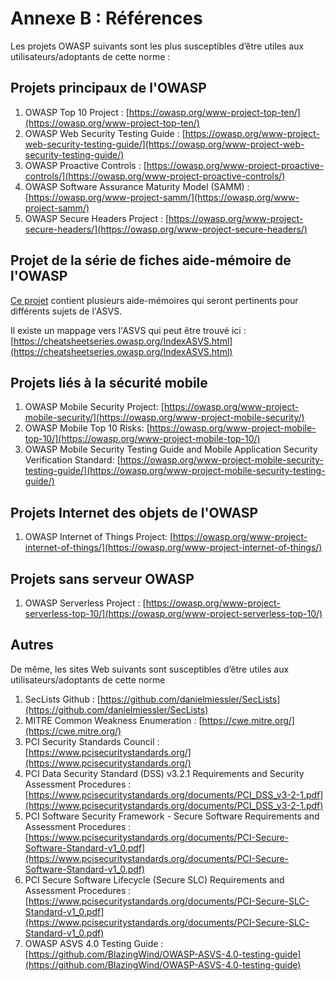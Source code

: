 # Annexe B : Références

Les projets OWASP suivants sont les plus susceptibles d’être utiles aux utilisateurs/adoptants de cette norme :

## Projets principaux de l'OWASP

1. OWASP Top 10 Project : [https://owasp.org/www-project-top-ten/](https://owasp.org/www-project-top-ten/)
2. OWASP Web Security Testing Guide : [https://owasp.org/www-project-web-security-testing-guide/](https://owasp.org/www-project-web-security-testing-guide/)
3. OWASP Proactive Controls : [https://owasp.org/www-project-proactive-controls/](https://owasp.org/www-project-proactive-controls/)
4. OWASP Software Assurance Maturity Model (SAMM) : [https://owasp.org/www-project-samm/](https://owasp.org/www-project-samm/)
5. OWASP Secure Headers Project : [https://owasp.org/www-project-secure-headers/](https://owasp.org/www-project-secure-headers/)

## Projet de la série de fiches aide-mémoire de l'OWASP

[Ce projet](https://owasp.org/www-project-cheat-sheets/) contient plusieurs aide-mémoires qui seront pertinents pour différents sujets de l'ASVS.

Il existe un mappage vers l'ASVS qui peut être trouvé ici : [https://cheatsheetseries.owasp.org/IndexASVS.html](https://cheatsheetseries.owasp.org/IndexASVS.html)

## Projets liés à la sécurité mobile

1. OWASP Mobile Security Project: [https://owasp.org/www-project-mobile-security/](https://owasp.org/www-project-mobile-security/)
2. OWASP Mobile Top 10 Risks: [https://owasp.org/www-project-mobile-top-10/](https://owasp.org/www-project-mobile-top-10/)
3. OWASP Mobile Security Testing Guide and Mobile Application Security Verification Standard: [https://owasp.org/www-project-mobile-security-testing-guide/](https://owasp.org/www-project-mobile-security-testing-guide/)

## Projets Internet des objets de l'OWASP

1. OWASP Internet of Things Project: [https://owasp.org/www-project-internet-of-things/](https://owasp.org/www-project-internet-of-things/)

## Projets sans serveur OWASP

1. OWASP Serverless Project : [https://owasp.org/www-project-serverless-top-10/](https://owasp.org/www-project-serverless-top-10/)

## Autres

De même, les sites Web suivants sont susceptibles d’être utiles aux utilisateurs/adoptants de cette norme

1. SecLists Github : [https://github.com/danielmiessler/SecLists](https://github.com/danielmiessler/SecLists)
2. MITRE Common Weakness Enumeration : [https://cwe.mitre.org/](https://cwe.mitre.org/)
3. PCI Security Standards Council : [https://www.pcisecuritystandards.org/](https://www.pcisecuritystandards.org/)
4. PCI Data Security Standard (DSS) v3.2.1 Requirements and Security Assessment Procedures : [https://www.pcisecuritystandards.org/documents/PCI_DSS_v3-2-1.pdf](https://www.pcisecuritystandards.org/documents/PCI_DSS_v3-2-1.pdf)
5. PCI Software Security Framework - Secure Software Requirements and Assessment Procedures : [https://www.pcisecuritystandards.org/documents/PCI-Secure-Software-Standard-v1_0.pdf](https://www.pcisecuritystandards.org/documents/PCI-Secure-Software-Standard-v1_0.pdf)
6. PCI Secure Software Lifecycle (Secure SLC) Requirements and Assessment Procedures : [https://www.pcisecuritystandards.org/documents/PCI-Secure-SLC-Standard-v1_0.pdf](https://www.pcisecuritystandards.org/documents/PCI-Secure-SLC-Standard-v1_0.pdf)
7. OWASP ASVS 4.0 Testing Guide : [https://github.com/BlazingWind/OWASP-ASVS-4.0-testing-guide](https://github.com/BlazingWind/OWASP-ASVS-4.0-testing-guide)
